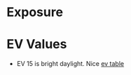 # Exposure

# EV Values

- EV 15 is bright daylight. Nice [ev table](http://www.fredparker.com/ultexp1.htm)